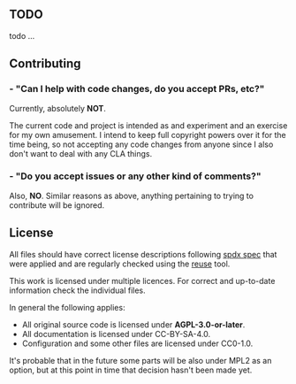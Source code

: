 <!--
SPDX-FileCopyrightText: 2022 Vasco Dias <m+git@vascorsd.com>

SPDX-License-Identifier: CC-BY-SA-4.0
-->

## TODO

todo ...

## Contributing

### - "Can I help with code changes, do you accept PRs, etc?"

Currently, absolutely **NOT**.

The current code and project is intended as and experiment and an exercise
for my own amusement.
I intend to keep full copyright powers over it for the time being, so not
accepting any code changes from anyone since I also don't want to deal with
any CLA things.

### - "Do you accept issues or any other kind of comments?"

Also, **NO**. Similar reasons as above, anything pertaining to trying to contribute
will be ignored.


## License

All files should have correct license descriptions following [spdx spec](https://spdx.dev/licenses/) 
that were applied and are regularly checked using the [reuse](https://github.com/fsfe/reuse-tool) tool.

This work is licensed under multiple licences. For correct and up-to-date information check the individual files.

In general the following applies:

  - All original source code is licensed under **AGPL-3.0-or-later**.
  - All documentation is licensed under CC-BY-SA-4.0.
  - Configuration and some other files are licensed under CC0-1.0.

It's probable that in the future some parts will be also under MPL2 as an option, but at this
point in time that decision hasn't been made yet.
